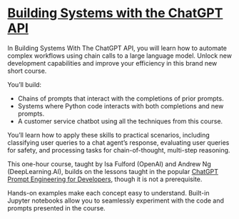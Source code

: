 # [Building Systems with the ChatGPT API](https://www.deeplearning.ai/short-courses/building-systems-with-chatgpt/)
In Building Systems With The ChatGPT API, you will learn how to automate complex workflows using chain calls to a large language model. Unlock new development capabilities and improve your efficiency in this brand new short course.

You’ll build:

- Chains of prompts that interact with the completions of prior prompts.
- Systems where Python code interacts with both completions and new prompts.
- A customer service chatbot using all the techniques from this course.

You’ll learn how to apply these skills to practical scenarios, including classifying user queries to a chat agent’s response, evaluating user queries for safety, and processing tasks for chain-of-thought, multi-step reasoning. 

This one-hour course, taught by Isa Fulford (OpenAI) and Andrew Ng (DeepLearning.AI), builds on the lessons taught in the popular [ChatGPT Prompt Engineering for Developers](https://www.deeplearning.ai/short-courses/chatgpt-prompt-engineering-for-developers/), though it is not a prerequisite. 

Hands-on examples make each concept easy to understand. Built-in Jupyter notebooks allow you to seamlessly experiment with the code and prompts presented in the course.
